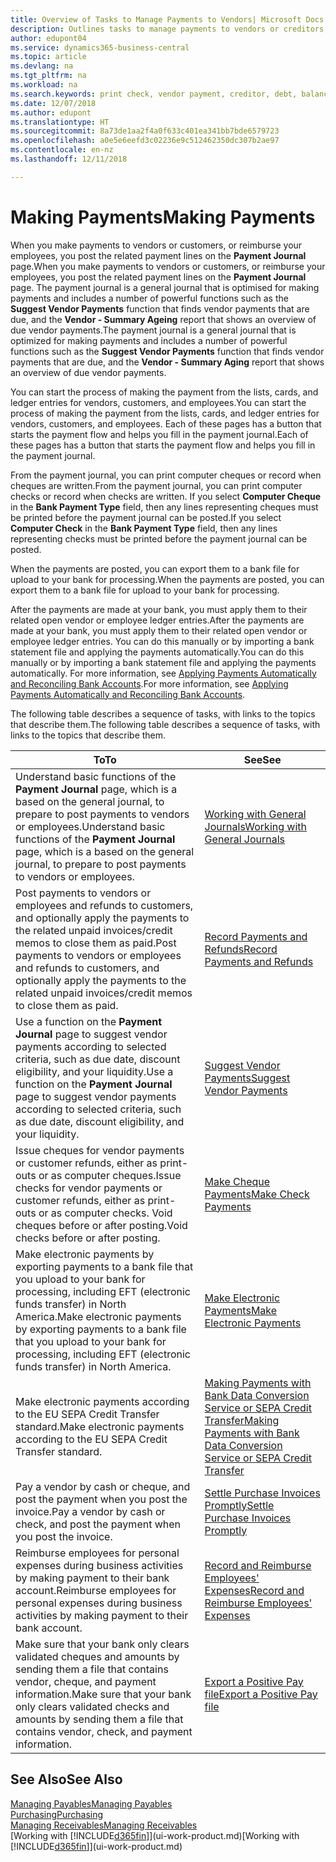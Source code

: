 ```yaml
---
title: Overview of Tasks to Manage Payments to Vendors| Microsoft Docs
description: Outlines tasks to manage payments to vendors or creditors, including posting payment lines and getting an overview of the balance due.
author: edupont04
ms.service: dynamics365-business-central
ms.topic: article
ms.devlang: na
ms.tgt_pltfrm: na
ms.workload: na
ms.search.keywords: print check, vendor payment, creditor, debt, balance due, AP
ms.date: 12/07/2018
ms.author: edupont
ms.translationtype: HT
ms.sourcegitcommit: 8a73de1aa2f4a0f633c401ea341bb7bde6579723
ms.openlocfilehash: a0e5e6eefd3c02236e9c512462350dc307b2ae97
ms.contentlocale: en-nz
ms.lasthandoff: 12/11/2018

---
```

# <a name="making-payments"></a><span data-ttu-id="56f4d-103">Making Payments</span><span class="sxs-lookup"><span data-stu-id="56f4d-103">Making Payments</span></span>

<span data-ttu-id="56f4d-104">When you make payments to vendors or customers, or reimburse your employees, you post the related payment lines on the **Payment Journal** page.</span><span class="sxs-lookup"><span data-stu-id="56f4d-104">When you make payments to vendors or customers, or reimburse your employees, you post the related payment lines on the **Payment Journal** page.</span></span> <span data-ttu-id="56f4d-105">The payment journal is a general journal that is optimised for making payments and includes a number of powerful functions such as the **Suggest Vendor Payments** function that finds vendor payments that are due, and the **Vendor - Summary Ageing** report that shows an overview of due vendor payments.</span><span class="sxs-lookup"><span data-stu-id="56f4d-105">The payment journal is a general journal that is optimized for making payments and includes a number of powerful functions such as the **Suggest Vendor Payments** function that finds vendor payments that are due, and the **Vendor - Summary Aging** report that shows an overview of due vendor payments.</span></span>  

<span data-ttu-id="56f4d-106">You can start the process of making the payment from the lists, cards, and ledger entries for vendors, customers, and employees.</span><span class="sxs-lookup"><span data-stu-id="56f4d-106">You can start the process of making the payment from the lists, cards, and ledger entries for vendors, customers, and employees.</span></span> <span data-ttu-id="56f4d-107">Each of these pages has a button that starts the payment flow and helps you fill in the payment journal.</span><span class="sxs-lookup"><span data-stu-id="56f4d-107">Each of these pages has a button that starts the payment flow and helps you fill in the payment journal.</span></span>  

<span data-ttu-id="56f4d-108">From the payment journal, you can print computer cheques or record when cheques are written.</span><span class="sxs-lookup"><span data-stu-id="56f4d-108">From the payment journal, you can print computer checks or record when checks are written.</span></span> <span data-ttu-id="56f4d-109">If you select **Computer Cheque** in the **Bank Payment Type** field, then any lines representing cheques must be printed before the payment journal can be posted.</span><span class="sxs-lookup"><span data-stu-id="56f4d-109">If you select **Computer Check** in the **Bank Payment Type** field, then any lines representing checks must be printed before the payment journal can be posted.</span></span>

<span data-ttu-id="56f4d-110">When the payments are posted, you can export them to a bank file for upload to your bank for processing.</span><span class="sxs-lookup"><span data-stu-id="56f4d-110">When the payments are posted, you can export them to a bank file for upload to your bank for processing.</span></span>

<span data-ttu-id="56f4d-111">After the payments are made at your bank, you must apply them to their related open vendor or employee ledger entries.</span><span class="sxs-lookup"><span data-stu-id="56f4d-111">After the payments are made at your bank, you must apply them to their related open vendor or employee ledger entries.</span></span> <span data-ttu-id="56f4d-112">You can do this manually or by importing a bank statement file and applying the payments automatically.</span><span class="sxs-lookup"><span data-stu-id="56f4d-112">You can do this manually or by importing a bank statement file and applying the payments automatically.</span></span> <span data-ttu-id="56f4d-113">For more information, see [Applying Payments Automatically and Reconciling Bank Accounts](receivables-apply-payments-auto-reconcile-bank-accounts.md).</span><span class="sxs-lookup"><span data-stu-id="56f4d-113">For more information, see [Applying Payments Automatically and Reconciling Bank Accounts](receivables-apply-payments-auto-reconcile-bank-accounts.md).</span></span>

<span data-ttu-id="56f4d-114">The following table describes a sequence of tasks, with links to the topics that describe them.</span><span class="sxs-lookup"><span data-stu-id="56f4d-114">The following table describes a sequence of tasks, with links to the topics that describe them.</span></span>

| <span data-ttu-id="56f4d-115">To</span><span class="sxs-lookup"><span data-stu-id="56f4d-115">To</span></span> | <span data-ttu-id="56f4d-116">See</span><span class="sxs-lookup"><span data-stu-id="56f4d-116">See</span></span> |
| --- | --- |
|<span data-ttu-id="56f4d-117">Understand basic functions of the **Payment Journal** page, which is a based on the general journal, to prepare to post payments to vendors or employees.</span><span class="sxs-lookup"><span data-stu-id="56f4d-117">Understand basic functions of the **Payment Journal** page, which is a based on the general journal, to prepare to post payments to vendors or employees.</span></span>|[<span data-ttu-id="56f4d-118">Working with General Journals</span><span class="sxs-lookup"><span data-stu-id="56f4d-118">Working with General Journals</span></span>](ui-work-general-journals.md)|
|<span data-ttu-id="56f4d-119">Post payments to vendors or employees and refunds to customers, and optionally apply the payments to the related unpaid invoices/credit memos to close them as paid.</span><span class="sxs-lookup"><span data-stu-id="56f4d-119">Post payments to vendors or employees and refunds to customers, and optionally apply the payments to the related unpaid invoices/credit memos to close them as paid.</span></span>|[<span data-ttu-id="56f4d-120">Record Payments and Refunds</span><span class="sxs-lookup"><span data-stu-id="56f4d-120">Record Payments and Refunds</span></span>](payables-how-post-payments-refunds.md)|
| <span data-ttu-id="56f4d-121">Use a function on the **Payment Journal** page to suggest vendor payments according to selected criteria, such as due date, discount eligibility, and your liquidity.</span><span class="sxs-lookup"><span data-stu-id="56f4d-121">Use a function on the **Payment Journal** page to suggest vendor payments according to selected criteria, such as due date, discount eligibility, and your liquidity.</span></span> |[<span data-ttu-id="56f4d-122">Suggest Vendor Payments</span><span class="sxs-lookup"><span data-stu-id="56f4d-122">Suggest Vendor Payments</span></span>](payables-how-suggest-vendor-payments.md) |
| <span data-ttu-id="56f4d-123">Issue cheques for vendor payments or customer refunds, either as print-outs or as computer cheques.</span><span class="sxs-lookup"><span data-stu-id="56f4d-123">Issue checks for vendor payments or customer refunds, either as print-outs or as computer checks.</span></span> <span data-ttu-id="56f4d-124">Void cheques before or after posting.</span><span class="sxs-lookup"><span data-stu-id="56f4d-124">Void checks before or after posting.</span></span> |[<span data-ttu-id="56f4d-125">Make Cheque Payments</span><span class="sxs-lookup"><span data-stu-id="56f4d-125">Make Check Payments</span></span>](payables-how-work-checks.md) |
|<span data-ttu-id="56f4d-126">Make electronic payments by exporting payments to a bank file that you upload to your bank for processing, including EFT (electronic funds transfer) in North America.</span><span class="sxs-lookup"><span data-stu-id="56f4d-126">Make electronic payments by exporting payments to a bank file that you upload to your bank for processing, including EFT (electronic funds transfer) in North America.</span></span> |[<span data-ttu-id="56f4d-127">Make Electronic Payments</span><span class="sxs-lookup"><span data-stu-id="56f4d-127">Make Electronic Payments</span></span>](payables-how-export-payments-bank-file.md)|
|<span data-ttu-id="56f4d-128">Make electronic payments according to the EU SEPA Credit Transfer standard.</span><span class="sxs-lookup"><span data-stu-id="56f4d-128">Make electronic payments according to the EU SEPA Credit Transfer standard.</span></span>|[<span data-ttu-id="56f4d-129">Making Payments with Bank Data Conversion Service or SEPA Credit Transfer</span><span class="sxs-lookup"><span data-stu-id="56f4d-129">Making Payments with Bank Data Conversion Service or SEPA Credit Transfer</span></span>](finance-make-payments-with-bank-data-conversion-service-or-sepa-credit-transfer.md)|
| <span data-ttu-id="56f4d-130">Pay a vendor by cash or cheque, and post the payment when you post the invoice.</span><span class="sxs-lookup"><span data-stu-id="56f4d-130">Pay a vendor by cash or check, and post the payment when you post the invoice.</span></span> |[<span data-ttu-id="56f4d-131">Settle Purchase Invoices Promptly</span><span class="sxs-lookup"><span data-stu-id="56f4d-131">Settle Purchase Invoices Promptly</span></span>](finance-how-to-settle-purchase-invoices-promptly.md) |
|<span data-ttu-id="56f4d-132">Reimburse employees for personal expenses during business activities by making payment to their bank account.</span><span class="sxs-lookup"><span data-stu-id="56f4d-132">Reimburse employees for personal expenses during business activities by making payment to their bank account.</span></span>|[<span data-ttu-id="56f4d-133">Record and Reimburse Employees' Expenses</span><span class="sxs-lookup"><span data-stu-id="56f4d-133">Record and Reimburse Employees' Expenses</span></span>](finance-how-record-reimburse-employee-expenses.md)|
| <span data-ttu-id="56f4d-134">Make sure that your bank only clears validated cheques and amounts by sending them a file that contains vendor, cheque, and payment information.</span><span class="sxs-lookup"><span data-stu-id="56f4d-134">Make sure that your bank only clears validated checks and amounts by sending them a file that contains vendor, check, and payment information.</span></span> |[<span data-ttu-id="56f4d-135">Export a Positive Pay file</span><span class="sxs-lookup"><span data-stu-id="56f4d-135">Export a Positive Pay file</span></span>](finance-how-positive-pay.md) |

## <a name="see-also"></a><span data-ttu-id="56f4d-136">See Also</span><span class="sxs-lookup"><span data-stu-id="56f4d-136">See Also</span></span>
[<span data-ttu-id="56f4d-137">Managing Payables</span><span class="sxs-lookup"><span data-stu-id="56f4d-137">Managing Payables</span></span>](payables-manage-payables.md)  
[<span data-ttu-id="56f4d-138">Purchasing</span><span class="sxs-lookup"><span data-stu-id="56f4d-138">Purchasing</span></span>](purchasing-manage-purchasing.md)  
[<span data-ttu-id="56f4d-139">Managing Receivables</span><span class="sxs-lookup"><span data-stu-id="56f4d-139">Managing Receivables</span></span>](receivables-manage-receivables.md)  
<span data-ttu-id="56f4d-140">[Working with [!INCLUDE[d365fin](includes/d365fin_md.md)]](ui-work-product.md)</span><span class="sxs-lookup"><span data-stu-id="56f4d-140">[Working with [!INCLUDE[d365fin](includes/d365fin_md.md)]](ui-work-product.md)</span></span>  

